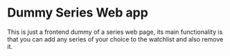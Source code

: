 # Dummy Series Web app
This is just a frontend dummy of a series web page, its main functionality is that you can add any series of your choice to the watchlist and also remove  it.